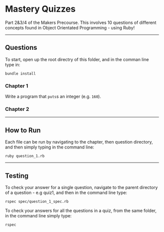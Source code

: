 # Mastery Quizzes

Part 2&3/4 of the Makers Precourse. This involves 10 questions of different concepts found in Object Orientated Programming - using Ruby!

---

## Questions

To start, open up the root directry of this folder, and in the comman line type in:

```
bundle install
```


### Chapter 1
Write a program that `puts`s an integer (e.g. `160`).

### Chapter 2
---

## How to Run

Each file can be run by navigating to the chapter, then question directory, and then simply typing in the command line:

```
ruby question_1.rb
```

---

## Testing

To check your answer for a single question, navigate to the parent directory of a question - e.g quiz1, and then in the command line type:

```
rspec spec/question_1_spec.rb
```

To check your answers for all the questions in a quiz, from the same folder, in the command line simply type:

```
rspec
```

